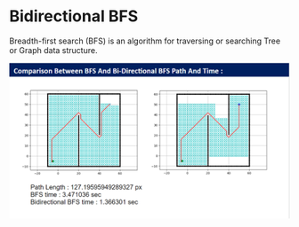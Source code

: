 # Bidirectional BFS
 
Breadth-first search (BFS) is an algorithm for traversing or searching Tree or Graph data structure.

![Comparison](./comparison.png)

